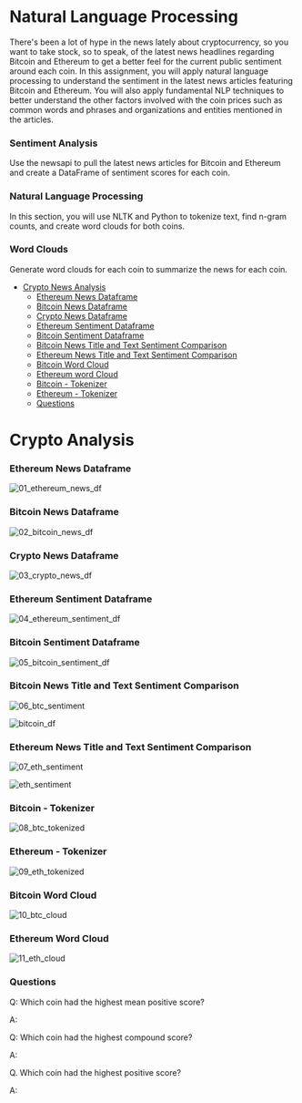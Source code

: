 # Natural Language Processing

There's been a lot of hype in the news lately about cryptocurrency, so you want to take stock, so to speak, of the latest news headlines regarding Bitcoin and Ethereum to get a better feel for the current public sentiment around each coin.
In this assignment, you will apply natural language processing to understand the sentiment in the latest news articles featuring Bitcoin and Ethereum. You will also apply fundamental NLP techniques to better understand the other factors involved with the coin prices such as common words and phrases and organizations and entities mentioned in the articles.

### Sentiment Analysis 

Use the newsapi to pull the latest news articles for Bitcoin and Ethereum and create a DataFrame of sentiment scores for each coin.

### Natural Language Processing 

In this section, you will use NLTK and Python to tokenize text, find n-gram counts, and create word clouds for both coins.

### Word Clouds 

Generate word clouds for each coin to summarize the news for each coin.

- [Crypto News Analysis](#crypto-news-analysis)
  - [Ethereum News Dataframe](#ethereum-news-dataframe)
  - [Bitcoin News Dataframe](#bitcoin-news-dataframe)
  - [Crypto News Dataframe](#crypto-news-dataframe)
  - [Ethereum Sentiment Dataframe](#ethereum-sentiment-dataframe)
  - [Bitcoin Sentiment Dataframe](#bitcoin-sentiment-dataframe)
  - [Bitcoin News Title and Text Sentiment Comparison](#bitcoin-news-title-and-text-sentiment-comparison)
  - [Ethereum News Title and Text Sentiment Comparison](#ethereum-news-title-and-text-sentiment-comparison)
  - [Bitcoin Word Cloud](#bitcoin-word-cloud)
  - [Ethereum word Cloud](#ethereum-word-cloud)
  - [Bitcoin - Tokenizer](#bitcoin-tokenizer)
  - [Ethereum - Tokenizer](#ethereum-tokenizer)
  - [Questions](#questions)

# Crypto Analysis

### Ethereum News Dataframe 

![01_ethereum_news_df](https://user-images.githubusercontent.com/95597283/160758827-ce849ad0-ac9f-4cff-a328-b8cbaa803e99.jpg)

### Bitcoin News Dataframe 
![02_bitcoin_news_df](https://user-images.githubusercontent.com/95597283/160758879-1a9e7127-db14-4c00-bb7f-7e310b622bf0.jpg)

### Crypto News Dataframe 
![03_crypto_news_df](https://user-images.githubusercontent.com/95597283/160758955-237b5dfa-bc7d-4dc0-883e-1b6d1364ece5.jpg)

### Ethereum Sentiment Dataframe 
![04_ethereum_sentiment_df](https://user-images.githubusercontent.com/95597283/160758972-4f359257-2ac3-4e31-95c4-eb6288129dbe.jpg)

### Bitcoin Sentiment Dataframe
![05_bitcoin_sentiment_df](https://user-images.githubusercontent.com/95597283/160758981-c4d7abfc-1e9d-4166-a1b5-7b73a30b3863.jpg)

### Bitcoin News Title and Text Sentiment Comparison
![06_btc_sentiment](https://user-images.githubusercontent.com/95597283/160758991-a6877e1b-1ddc-40bf-91af-99940bed1f85.jpg)

![bitcoin_df](https://user-images.githubusercontent.com/95597283/160759179-35fde433-00ba-4652-9f46-550f2a94d8d4.jpg)

### Ethereum News Title and Text Sentiment Comparison
![07_eth_sentiment](https://user-images.githubusercontent.com/95597283/160758995-bcf13341-2731-4b30-8a4c-cf036f93c280.jpg)

![eth_sentiment](https://user-images.githubusercontent.com/95597283/160759204-989a755d-090f-4c2f-9421-df593e5364be.jpg)

### Bitcoin - Tokenizer
![08_btc_tokenized](https://user-images.githubusercontent.com/95597283/160758998-7faa1541-7da1-4a82-81ec-f18f78f8ba1d.jpg)

### Ethereum - Tokenizer
![09_eth_tokenized](https://user-images.githubusercontent.com/95597283/160759002-81cb38a6-0aab-4d0c-a0fd-d1d3bed6531c.jpg)

### Bitcoin Word Cloud
![10_btc_cloud](https://user-images.githubusercontent.com/95597283/160759008-e1d6b26c-69ca-443b-8416-9e89fc05dc22.jpg)

### Ethereum Word Cloud
![11_eth_cloud](https://user-images.githubusercontent.com/95597283/160759012-d1996ac8-b4f8-42c0-a109-2d57b04e5dd4.jpg)

### Questions

Q: Which coin had the highest mean positive score?

A: 

Q: Which coin had the highest compound score?

A: 

Q. Which coin had the highest positive score?

A:
